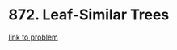 # 872. Leaf-Similar Trees 

[link to problem](https://leetcode.com/problems/leaf-similar-trees/description/)
